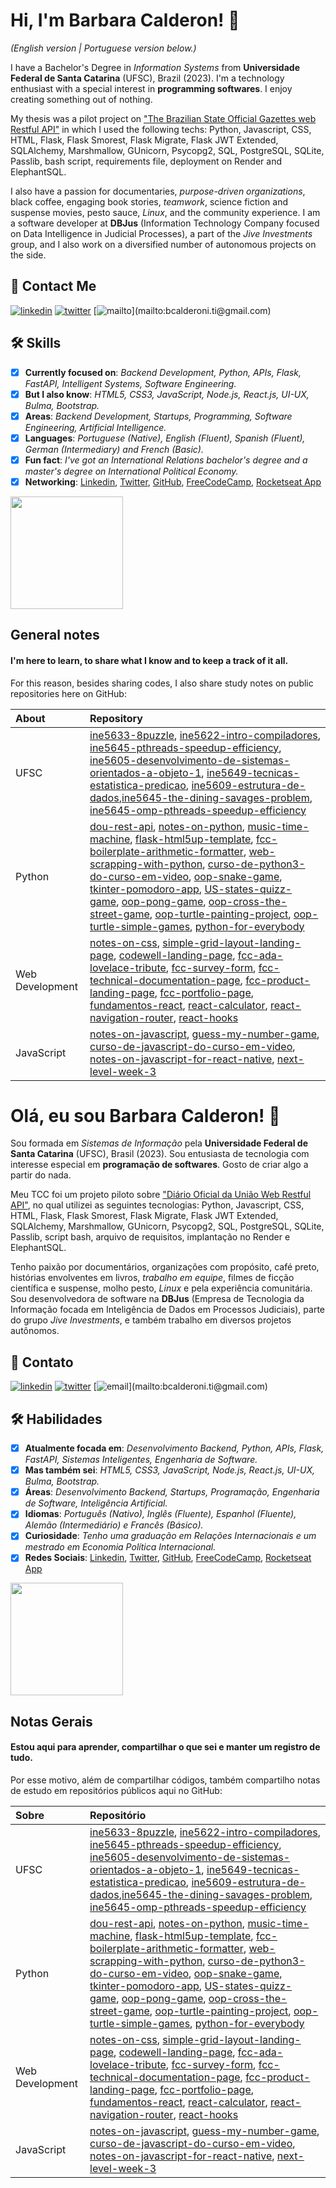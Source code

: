 
# Hi, I'm Barbara Calderon! 👋

_(English version | Portuguese version below.)_

I have a Bachelor's Degree in *Information Systems* from __Universidade Federal de Santa Catarina__ (UFSC), Brazil (2023). I'm a technology enthusiast with a special interest in __programming softwares__. I enjoy creating something out of nothing. 

My thesis was a pilot project on ["The Brazilian State Official Gazettes web Restful API"](https://github.com/barbaracalderon/dou-rest-api) in which I used the following techs: Python, Javascript, CSS, HTML, Flask, Flask Smorest, Flask Migrate, Flask JWT Extended, SQLAlchemy, Marshmallow, GUnicorn, Psycopg2, SQL, PostgreSQL, SQLite, Passlib, bash script, requirements file, deployment on Render and ElephantSQL.

I also have a passion for documentaries, *purpose-driven organizations*, black coffee, engaging book stories, *teamwork*, science fiction and suspense movies, pesto sauce, *Linux*, and the community experience. I am a software developer at **DBJus** (Information Technology Company focused on Data Intelligence in Judicial Processes), a part of the *Jive Investments* group, and I also work on a diversified number of autonomous projects on the side.

## 🔗 Contact Me

[![linkedin](https://img.shields.io/badge/linkedin-0A66C2?style=for-the-badge&logo=linkedin&logoColor=white)](https://www.linkedin.com/in/barbaracalderondev)
[![twitter](https://img.shields.io/badge/twitter-1DA1F2?style=for-the-badge&logo=twitter&logoColor=white)](https://twitter.com/bederoni)
[![mailto](https://img.shields.io/badge/email-%23BB001B.svg?&style=for-the-badge&logo=gmail&logoColor=white?")](mailto:bcalderoni.ti@gmail.com)

## 🛠 Skills
- [x] **Currently focused on**: *Backend Development, Python, APIs, Flask, FastAPI, Intelligent Systems, Software Engineering.*
- [x] **But I also know**: *HTML5, CSS3, JavaScript, Node.js, React.js, UI-UX, Bulma, Bootstrap.*
- [x] **Areas**: *Backend Development, Startups, Programming, Software Engineering, Artificial Intelligence.*
- [x] **Languages**: *Portuguese (Native), English (Fluent), Spanish (Fluent), German (Intermediary) and French (Basic).*
- [x] **Fun fact**: *I've got an International Relations bachelor's degree and a master's degree on International Political Economy.*
- [x] **Networking**: [Linkedin](https://linkedin.com/in/bcalderoni), [Twitter](https://twitter.com/bederoni), [GitHub](https://github.com/barbaracalderon),  [FreeCodeCamp](https://www.freecodecamp.org/fcc8ff5faa1-d589-4ed4-9a0e-ca6e09b6d678), [Rocketseat App](https://app.rocketseat.com.br/me/barbara-calderon-00405)

<p>
<img height="180em" src="https://github-readme-stats-sigma-five.vercel.app/api/top-langs/?username=barbaracalderon&layout=compact"/>
</p>

## General notes

#### I'm here to learn, to share what I know and to keep a track of it all.
For this reason, besides sharing codes, I also share study notes on public repositories here on GitHub:

About | Repository
:------| :--------------------
UFSC | [ine5633-8puzzle](https://github.com/barbaracalderon/ine5633-8puzzle), [ine5622-intro-compiladores](https://github.com/barbaracalderon/ine5622-intro-compiladores), [ine5645-pthreads-speedup-efficiency](https://github.com/barbaracalderon/ine5645-pthreads-speedup-efficiency), [ine5605-desenvolvimento-de-sistemas-orientados-a-objeto-1](https://github.com/barbaracalderon/ine5605-desenvolvimento-de-sistemas-orientados-a-objeto-1), [ine5649-tecnicas-estatistica-predicao](https://github.com/barbaracalderon/ine5649-tecnicas-estatistica-predicao), [ine5609-estrutura-de-dados](https://github.com/barbaracalderon/ine5609-estrutura-de-dados),[ine5645-the-dining-savages-problem](https://github.com/barbaracalderon/ine5645-the-dining-savages-problem), [ine5645-omp-pthreads-speedup-efficiency](https://github.com/barbaracalderon/ine5645-omp-pthreads-speedup-efficiency)
Python| [dou-rest-api](https://github.com/barbaracalderon/dou-rest-api),  [notes-on-python](https://github.com/barbaracalderon/notes-on-python), [music-time-machine](https://github.com/barbaracalderon/music-time-machine-spotify), [flask-html5up-template](https://github.com/barbaracalderon/flask-html5up-template), [fcc-boilerplate-arithmetic-formatter](https://github.com/barbaracalderon/fcc-boilerplate-arithmetic-formatter), [web-scrapping-with-python](https://github.com/barbaracalderon/web-scrapping-with-python), [curso-de-python3-do-curso-em-video](https://github.com/barbaracalderon/curso-de-python3-do-curso-em-video), [oop-snake-game](https://github.com/barbaracalderon/oop-snake-game), [tkinter-pomodoro-app](https://github.com/barbaracalderon/tkinter-pomodoro-app), [US-states-quizz-game](https://github.com/barbaracalderon/US-states-quizz-game), [oop-pong-game](https://github.com/barbaracalderon/oop-pong-game), [oop-cross-the-street-game](https://github.com/barbaracalderon/oop-cross-the-street-game), [oop-turtle-painting-project](https://github.com/barbaracalderon/oop-turtle-painting-project), [oop-turtle-simple-games](https://github.com/barbaracalderon/oop-turtle-simple-games), [python-for-everybody](https://github.com/barbaracalderon/python-for-everybody)
Web Development| [notes-on-css](https://github.com/barbaracalderon/notes-on-css), [simple-grid-layout-landing-page](https://github.com/barbaracalderon/simple-grid-layout-landing-page), [codewell-landing-page](https://github.com/barbaracalderon/codewell-landing-page), [fcc-ada-lovelace-tribute](https://github.com/barbaracalderon/fcc-ada-lovelace-tribute), [fcc-survey-form](https://github.com/barbaracalderon/fcc-survey-form), [fcc-technical-documentation-page](https://github.com/barbaracalderon/fcc-technical-documentation-page), [fcc-product-landing-page](https://github.com/barbaracalderon/fcc-product-landing-page), [fcc-portfolio-page](https://github.com/barbaracalderon/fcc-personal-portfolio), [fundamentos-react](https://github.com/barbaracalderon/fundamentos-react), [react-calculator](https://github.com/barbaracalderon/react-calculator), [react-navigation-router](https://github.com/barbaracalderon/react-navigation-router), [react-hooks](https://github.com/barbaracalderon/react-hooks)
JavaScript| [notes-on-javascript](https://github.com/barbaracalderon/notes-on-javascript),  [guess-my-number-game](https://github.com/barbaracalderon/guess-my-number-game), [curso-de-javascript-do-curso-em-video](https://github.com/barbaracalderon/curso-de-javascript-do-curso-em-video), [notes-on-javascript-for-react-native](https://github.com/barbaracalderon/notes-on-javascript-for-react-native), [next-level-week-3](https://github.com/barbaracalderon/next-level-week-3)

# Olá, eu sou Barbara Calderon! 👋

Sou formada em *Sistemas de Informação* pela __Universidade Federal de Santa Catarina__ (UFSC), Brasil (2023). Sou entusiasta de tecnologia com interesse especial em __programação de softwares__. Gosto de criar algo a partir do nada.

Meu TCC foi um projeto piloto sobre ["Diário Oficial da União Web Restful API"](https://github.com/barbaracalderon/dou-rest-api), no qual utilizei as seguintes tecnologias: Python, Javascript, CSS, HTML, Flask, Flask Smorest, Flask Migrate, Flask JWT Extended, SQLAlchemy, Marshmallow, GUnicorn, Psycopg2, SQL, PostgreSQL, SQLite, Passlib, script bash, arquivo de requisitos, implantação no Render e ElephantSQL.

Tenho paixão por documentários, organizações com propósito, café preto, histórias envolventes em livros, *trabalho em equipe*, filmes de ficção científica e suspense, molho pesto, *Linux* e pela experiência comunitária. Sou desenvolvedora de software na **DBJus** (Empresa de Tecnologia da Informação focada em Inteligência de Dados em Processos Judiciais), parte do grupo *Jive Investments*, e também trabalho em diversos projetos autônomos.

## 🔗 Contato

[![linkedin](https://img.shields.io/badge/linkedin-0A66C2?style=for-the-badge&logo=linkedin&logoColor=white)](https://www.linkedin.com/in/barbaracalderondev)
[![twitter](https://img.shields.io/badge/twitter-1DA1F2?style=for-the-badge&logo=twitter&logoColor=white)](https://twitter.com/bederoni)
[![email](https://img.shields.io/badge/email-%23BB001B.svg?&style=for-the-badge&logo=gmail&logoColor=white?")](mailto:bcalderoni.ti@gmail.com)

## 🛠 Habilidades
- [x] **Atualmente focada em**: *Desenvolvimento Backend, Python, APIs, Flask, FastAPI, Sistemas Inteligentes, Engenharia de Software.*
- [x] **Mas também sei**: *HTML5, CSS3, JavaScript, Node.js, React.js, UI-UX, Bulma, Bootstrap.*
- [x] **Áreas**: *Desenvolvimento Backend, Startups, Programação, Engenharia de Software, Inteligência Artificial.*
- [x] **Idiomas**: *Português (Nativo), Inglês (Fluente), Espanhol (Fluente), Alemão (Intermediário) e Francês (Básico).*
- [x] **Curiosidade**: *Tenho uma graduação em Relações Internacionais e um mestrado em Economia Política Internacional.*
- [x] **Redes Sociais**: [Linkedin](https://linkedin.com/in/bcalderoni), [Twitter](https://twitter.com/bederoni), [GitHub](https://github.com/barbaracalderon),  [FreeCodeCamp](https://www.freecodecamp.org/fcc8ff5faa1-d589-4ed4-9a0e-ca6e09b6d678), [Rocketseat App](https://app.rocketseat.com.br/me/barbara-calderon-00405)

<p>
<img height="180em" src="https://github-readme-stats-sigma-five.vercel.app/api/top-langs/?username=barbaracalderon&layout=compact"/>
</p>

## Notas Gerais

#### Estou aqui para aprender, compartilhar o que sei e manter um registro de tudo.
Por esse motivo, além de compartilhar códigos, também compartilho notas de estudo em repositórios públicos aqui no GitHub:

Sobre | Repositório
:------| :--------------------
UFSC | [ine5633-8puzzle](https://github.com/barbaracalderon/ine5633-8puzzle), [ine5622-intro-compiladores](https://github.com/barbaracalderon/ine5622-intro-compiladores), [ine5645-pthreads-speedup-efficiency](https://github.com/barbaracalderon/ine5645-pthreads-speedup-efficiency), [ine5605-desenvolvimento-de-sistemas-orientados-a-objeto-1](https://github.com/barbaracalderon/ine5605-desenvolvimento-de-sistemas-orientados-a-objeto-1), [ine5649-tecnicas-estatistica-predicao](https://github.com/barbaracalderon/ine5649-tecnicas-estatistica-predicao), [ine5609-estrutura-de-dados](https://github.com/barbaracalderon/ine5609-estrutura-de-dados),[ine5645-the-dining-savages-problem](https://github.com/barbaracalderon/ine5645-the-dining-savages-problem), [ine5645-omp-pthreads-speedup-efficiency](https://github.com/barbaracalderon/ine5645-omp-pthreads-speedup-efficiency)
Python| [dou-rest-api](https://github.com/barbaracalderon/dou-rest-api),  [notes-on-python](https://github.com/barbaracalderon/notes-on-python), [music-time-machine](https://github.com/barbaracalderon/music-time-machine-spotify), [flask-html5up-template](https://github.com/barbaracalderon/flask-html5up-template), [fcc-boilerplate-arithmetic-formatter](https://github.com/barbaracalderon/fcc-boilerplate-arithmetic-formatter), [web-scrapping-with-python](https://github.com/barbaracalderon/web-scrapping-with-python), [curso-de-python3-do-curso-em-video](https://github.com/barbaracalderon/curso-de-python3-do-curso-em-video), [oop-snake-game](https://github.com/barbaracalderon/oop-snake-game), [tkinter-pomodoro-app](https://github.com/barbaracalderon/tkinter-pomodoro-app), [US-states-quizz-game](https://github.com/barbaracalderon/US-states-quizz-game), [oop-pong-game](https://github.com/barbaracalderon/oop-pong-game), [oop-cross-the-street-game](https://github.com/barbaracalderon/oop-cross-the-street-game), [oop-turtle-painting-project](https://github.com/barbaracalderon/oop-turtle-painting-project), [oop-turtle-simple-games](https://github.com/barbaracalderon/oop-turtle-simple-games), [python-for-everybody](https://github.com/barbaracalderon/python-for-everybody)
Web Development| [notes-on-css](https://github.com/barbaracalderon/notes-on-css), [simple-grid-layout-landing-page](https://github.com/barbaracalderon/simple-grid-layout-landing-page), [codewell-landing-page](https://github.com/barbaracalderon/codewell-landing-page), [fcc-ada-lovelace-tribute](https://github.com/barbaracalderon/fcc-ada-lovelace-tribute), [fcc-survey-form](https://github.com/barbaracalderon/fcc-survey-form), [fcc-technical-documentation-page](https://github.com/barbaracalderon/fcc-technical-documentation-page), [fcc-product-landing-page](https://github.com/barbaracalderon/fcc-product-landing-page), [fcc-portfolio-page](https://github.com/barbaracalderon/fcc-personal-portfolio), [fundamentos-react](https://github.com/barbaracalderon/fundamentos-react), [react-calculator](https://github.com/barbaracalderon/react-calculator), [react-navigation-router](https://github.com/barbaracalderon/react-navigation-router), [react-hooks](https://github.com/barbaracalderon/react-hooks)
JavaScript| [notes-on-javascript](https://github.com/barbaracalderon/notes-on-javascript),  [guess-my-number-game](https://github.com/barbaracalderon/guess-my-number-game), [curso-de-javascript-do-curso-em-video](https://github.com/barbaracalderon/curso-de-javascript-do-curso-em-video), [notes-on-javascript-for-react-native](https://github.com/barbaracalderon/notes-on-javascript-for-react-native), [next-level-week-3](https://github.com/barbaracalderon/next-level-week-3)
